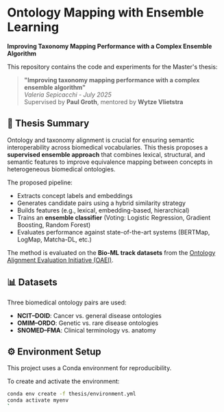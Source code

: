 # Ontology Mapping with Ensemble Learning  
**Improving Taxonomy Mapping Performance with a Complex Ensemble Algorithm**

This repository contains the code and experiments for the Master's thesis:

> **"Improving taxonomy mapping performance with a complex ensemble algorithm"**  
> _Valeria Sepicacchi - July 2025_  
> Supervised by **Paul Groth**, mentored by **Wytze Vlietstra**

## 📘 Thesis Summary

Ontology and taxonomy alignment is crucial for ensuring semantic interoperability across biomedical vocabularies. This thesis proposes a **supervised ensemble approach** that combines lexical, structural, and semantic features to improve equivalence mapping between concepts in heterogeneous biomedical ontologies.

The proposed pipeline:
- Extracts concept labels and embeddings
- Generates candidate pairs using a hybrid similarity strategy
- Builds features (e.g., lexical, embedding-based, hierarchical)
- Trains an **ensemble classifier** (Voting: Logistic Regression, Gradient Boosting, Random Forest)
- Evaluates performance against state-of-the-art systems (BERTMap, LogMap, Matcha-DL, etc.)

The method is evaluated on the **Bio-ML track datasets** from the [Ontology Alignment Evaluation Initiative (OAEI)](http://oaei.ontologymatching.org/).

## 📊 Datasets

Three biomedical ontology pairs are used:

- **NCIT–DOID**: Cancer vs. general disease ontologies  
- **OMIM–ORDO**: Genetic vs. rare disease ontologies  
- **SNOMED–FMA**: Clinical terminology vs. anatomy

## ⚙️ Environment Setup

This project uses a Conda environment for reproducibility.

To create and activate the environment:

```bash
conda env create -f thesis/environment.yml
conda activate myenv
`